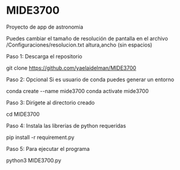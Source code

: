 # MIDE3700
Proyecto de app de astronomia

Puedes cambiar el tamaño de resolución de pantalla en el archivo /Configuraciones/resolucion.txt
    altura,ancho (sin espacios)

Paso 1: Descarga el repositorio

git clone https://github.com/yaelaidelman/MIDE3700

Paso 2: Opcional
Si es usuario de conda puedes generar un entorno

conda create --name mide3700
conda activate mide3700

Paso 3: Dirígete al directorio creado

cd MIDE3700

Paso 4: Instala las librerias de python requeridas

pip install -r requirement.py

Paso 5: Para ejecutar el programa

python3 MIDE3700.py
